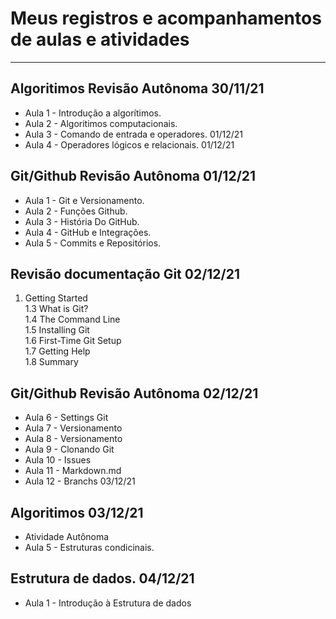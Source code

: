 # Meus registros e acompanhamentos de aulas e atividades #
  
  ---

##  Algoritimos Revisão Autônoma          30/11/21
- Aula 1 - Introdução a algorítimos.         
- Aula 2 - Algoritimos computacionais.       
- Aula 3 - Comando de entrada e operadores.  01/12/21
- Aula 4 - Operadores lógicos e relacionais. 01/12/21


##  Git/Github Revisão Autônoma           01/12/21
- Aula 1 - Git e Versionamento.             
- Aula 2 - Funções Github.                   
- Aula 3 - História Do GitHub.              
- Aula 4 - GitHub e Integrações.             
- Aula 5 - Commits e Repositórios.         


##  Revisão documentação Git              02/12/21        
1. Getting Started                        
1.3 What is Git?                         
1.4 The Command Line                     
1.5 Installing Git                       
1.6 First-Time Git Setup                
1.7 Getting Help                        
1.8 Summary                              


##  Git/Github Revisão Autônoma           02/12/21
- Aula 6 - Settings Git                     
- Aula 7 - Versionamento                    
- Aula 8 - Versionamento                    
- Aula 9 - Clonando Git  
- Aula 10 - Issues
- Aula 11 - Markdown.md 
- Aula 12 - Branchs                       03/12/21

## Algoritimos                            03/12/21
- Atividade Autônoma     
- Aula 5 -  Estruturas condicinais.            



## Estrutura de dados.          04/12/21
- Aula 1 - Introdução à Estrutura de dados
